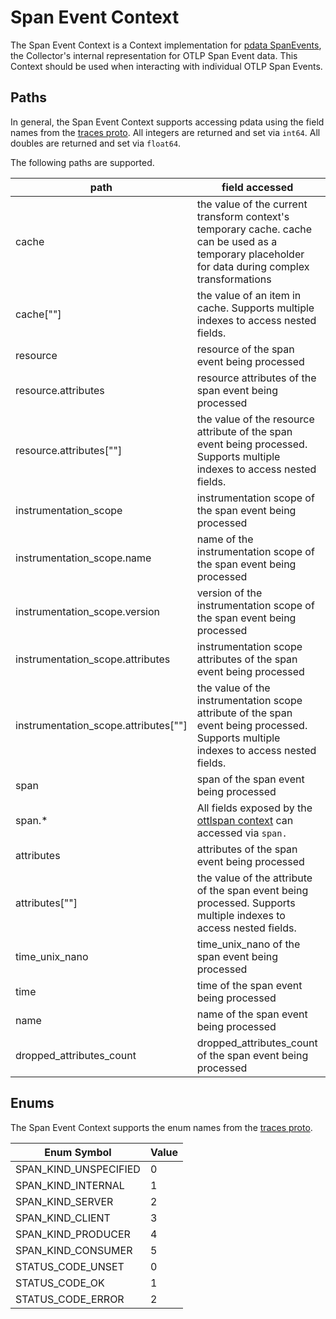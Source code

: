 # Span Event Context

The Span Event Context is a Context implementation for [pdata SpanEvents](https://github.com/open-telemetry/opentelemetry-collector/blob/main/pdata/ptrace/generated_spanevent.go), the Collector's internal representation for OTLP Span Event data.  This Context should be used when interacting with individual OTLP Span Events.

## Paths
In general, the Span Event Context supports accessing pdata using the field names from the [traces proto](https://github.com/open-telemetry/opentelemetry-proto/blob/main/opentelemetry/proto/trace/v1/trace.proto).  All integers are returned and set via `int64`.  All doubles are returned and set via `float64`.

The following paths are supported.

| path                                   | field accessed                                                                                                                                                                | type                                                                    |
|----------------------------------------|-------------------------------------------------------------------------------------------------------------------------------------------------------------------------------|-------------------------------------------------------------------------|
| cache                                  | the value of the current transform context's temporary cache. cache can be used as a temporary placeholder for data during complex transformations                            | pcommon.Map                                                             |
| cache\[""\]                            | the value of an item in cache. Supports multiple indexes to access nested fields.                                                                                             | string, bool, int64, float64, pcommon.Map, pcommon.Slice, []byte or nil |
| resource                               | resource of the span event being processed                                                                                                                                    | pcommon.Resource                                                        |
| resource.attributes                    | resource attributes of the span event being processed                                                                                                                         | pcommon.Map                                                             |
| resource.attributes\[""\]              | the value of the resource attribute of the span event being processed. Supports multiple indexes to access nested fields.                                                     | string, bool, int64, float64, pcommon.Map, pcommon.Slice, []byte or nil |
| instrumentation_scope                  | instrumentation scope of the span event being processed                                                                                                                       | pcommon.InstrumentationScope                                            |
| instrumentation_scope.name             | name of the instrumentation scope of the span event being processed                                                                                                           | string                                                                  |
| instrumentation_scope.version          | version of the instrumentation scope of the span event being processed                                                                                                        | string                                                                  |
| instrumentation_scope.attributes       | instrumentation scope attributes of the span event being processed                                                                                                            | pcommon.Map                                                             |
| instrumentation_scope.attributes\[""\] | the value of the instrumentation scope attribute of the span event being processed. Supports multiple indexes to access nested fields.                                        | string, bool, int64, float64, pcommon.Map, pcommon.Slice, []byte or nil |
| span                                   | span of the span event being processed                                                                                                                                        | ptrace.Span                                                             |
| span.*                                 | All fields exposed by the [ottlspan context](https://github.com/jacktomcat/opentelemetry-collector-contrib/tree/main/pkg/ottl/contexts/ottlspan) can accessed via `span.` | varies                                                                  |
| attributes                             | attributes of the span event being processed                                                                                                                                  | pcommon.Map                                                             |
| attributes\[""\]                       | the value of the attribute of the span event being processed. Supports multiple indexes to access nested fields.                                                              | string, bool, int64, float64, pcommon.Map, pcommon.Slice, []byte or nil |
| time_unix_nano                         | time_unix_nano of the span event being processed                                                                                                                              | int64                                                                   |
| time                                   | time of the span event being processed                                                                                                                                        | `time.Time`                                                             |
| name                                   | name of the span event being processed                                                                                                                                        | string                                                                  |
| dropped_attributes_count               | dropped_attributes_count of the span event being processed                                                                                                                    | int64                                                                   |

## Enums

The Span Event Context supports the enum names from the [traces proto](https://github.com/open-telemetry/opentelemetry-proto/blob/main/opentelemetry/proto/trace/v1/trace.proto).

| Enum Symbol           | Value |
|-----------------------|-------|
| SPAN_KIND_UNSPECIFIED | 0     |
| SPAN_KIND_INTERNAL    | 1     |
| SPAN_KIND_SERVER      | 2     |
| 	SPAN_KIND_CLIENT     | 3     |
| 	SPAN_KIND_PRODUCER   | 4     |
| 	SPAN_KIND_CONSUMER   | 5     |
| 	STATUS_CODE_UNSET    | 0     |
| 	STATUS_CODE_OK       | 1     |
| 	STATUS_CODE_ERROR    | 2     |
